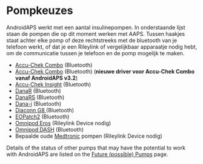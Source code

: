# Pompkeuzes

AndroidAPS werkt met een aantal insulinepompen. In onderstaande lijst staan de pompen die op dit moment werken met AAPS. Tussen haakjes staat achter elke pomp of deze rechtstreeks met de bluetooth van je telefoon werkt, of dat je een Rileylink of vergelijkbaar apparaatje nodig hebt, om de communicatie tussen je telefoon en de pomp mogelijk te maken.

- [Accu-Chek Combo](../Configuration/Accu-Chek-Combo-Pump.md) (Bluetooth)
- [Accu-Chek Combo](../Configuration/Accu-Chek-Combo-Pump-v2.md) (Bluetooth) (**nieuwe driver voor Accu-Chek Combo vanaf AndroidAPS v3.2**)
- [Accu-Chek Insight](../Configuration/Accu-Chek-Insight-Pump.md) (Bluetooth)
- [DanaR](../Configuration/DanaR-Insulin-Pump.md) (Bluetooth)
- [DanaRS](../Configuration/DanaRS-Insulin-Pump.md) (Bluetooth)
- [Dana-i](../Configuration/DanaRS-Insulin-Pump.md) (Bluetooth)
- [Diaconn G8 ](../Configuration/DiaconnG8.md) (Bluetooth)
- [EOPatch2](../Configuration/EOPatch2.md) (Bluetooth)
- [Omnipod Eros](../Configuration/OmnipodEros.md) (Rileylink Device nodig)
- [Omnipod DASH](../Configuration/OmnipodDASH.md) (Bluetooth)
- Bepaalde oude [Medtronic](../Configuration/MedtronicPump.md) pompen (Rileylink Device nodig)

Details of the status of other pumps that may have the potential to work with AndroidAPS are listed on the [Future (possible) Pumps](Future-possible-Pump-Drivers.md) page.